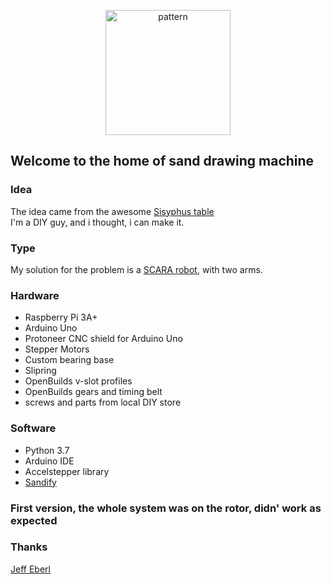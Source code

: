 <p align="center">
<img src="http://thejuggler.net/sisyphus/LinedCircles.png" alt="pattern" width="200" height="200"/>
</p>
<p align="center">
<h2>Welcome to the home of sand drawing machine</h2>
</p>

### Idea
The idea came from the awesome  [Sisyphus table](https://sisyphus-industries.com)  <br>
I'm a DIY guy, and i thought, i can make it.

### Type

My solution for the problem is a [SCARA robot](https://en.wikipedia.org/wiki/SCARA), with two arms.

### Hardware

* Raspberry Pi 3A+
* Arduino Uno
* Protoneer CNC shield for Arduino Uno
* Stepper Motors
* Custom bearing base
* Slipring
* OpenBuilds v-slot profiles
* OpenBuilds gears and timing belt
* screws and parts from local DIY store

### Software

* Python 3.7
* Arduino IDE
* Accelstepper library
* [Sandify](https://sandify.org)

### First version, the whole system was on the rotor, didn' work as expected


### Thanks

[Jeff Eberl](https://github.com/jeffeb3/sandify)


